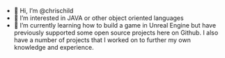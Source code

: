 - 👋 Hi, I’m @chrischild
- 👀 I’m interested in JAVA or other object oriented languages
- 🌱 I’m currently learning how to build a game in Unreal Engine but have previously supported some open source projects here on Github. I also have a number of projects that I worked on to further my own knowledge and experience.

<!---
chrischild/chrischild is a ✨ special ✨ repository because its `README.md` (this file) appears on your GitHub profile.
You can click the Preview link to take a look at your changes.
--->
